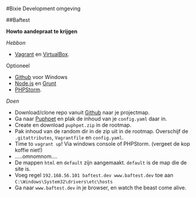 #Bixie Development omgeving

##Baftest

**Howto aandepraat te krijgen**

_Hebbon_

* [Vagrant](https://www.vagrantup.com) en [VirtualBox](https://www.virtualbox.org/wiki/Downloads).

Optioneel

* [Github](https://windows.github.com) voor Windows
* [Node.js](http://nodejs.org) en [Grunt](http://gruntjs.com)
* [PHPStorm](https://www.jetbrains.com/phpstorm/).

_Doen_

* Download/clone repo vanuit [Github](https://github.com/malles/baftest) naar je projectmap.
* Ga naar [Puphpet](https://puphpet.com) en plak de inhoud van je `config.yaml` daar in.
* Create en download `puphpet.zip` in de rootmap.
* Pak inhoud van de random dir in de zip uit in de rootmap. Overschijf de `.gitattributes`, `Vagrantfile` en `config.yaml`.
* Time to `vagrant up`! Via windows console of PHPStorm. (vergeet de kop koffie niet!)
* .....omnomnom....
* De mappen `html` en `default` zijn aangemaakt. `default` is de map die de site is.
* Voeg regel `192.168.56.101 baftest.dev www.baftest.dev` toe aan `C:\Windows\System32\drivers\etc\hosts`
* Ga naar `www.baftest.dev` in je browser, en watch the beast come alive.
